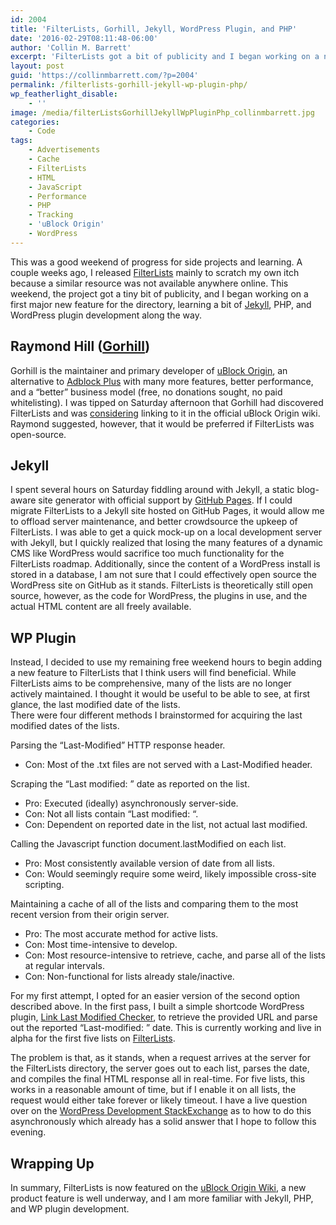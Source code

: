 ```yaml
---
id: 2004
title: 'FilterLists, Gorhill, Jekyll, WordPress Plugin, and PHP'
date: '2016-02-29T08:11:48-06:00'
author: 'Collin M. Barrett'
excerpt: 'FilterLists got a bit of publicity and I began working on a new feature, learning Jekyll, PHP, and WordPress plugin development along the way.'
layout: post
guid: 'https://collinmbarrett.com/?p=2004'
permalink: /filterlists-gorhill-jekyll-wp-plugin-php/
wp_featherlight_disable:
    - ''
image: /media/filterListsGorhillJekyllWpPluginPhp_collinmbarrett.jpg
categories:
    - Code
tags:
    - Advertisements
    - Cache
    - FilterLists
    - HTML
    - JavaScript
    - Performance
    - PHP
    - Tracking
    - 'uBlock Origin'
    - WordPress
---
```


This was a good weekend of progress for side projects and learning. A couple weeks ago, I released [FilterLists](https://filterlists.com/) mainly to scratch my own itch because a similar resource was not available anywhere online. This weekend, the project got a tiny bit of publicity, and I began working on a first major new feature for the directory, learning a bit of [Jekyll](https://jekyllrb.com/), PHP, and WordPress plugin development along the way.

## Raymond Hill ([Gorhill](https://github.com/gorhill "Raymond Hill - GitHub"))

Gorhill is the maintainer and primary developer of [uBlock Origin](https://github.com/gorhill/uBlock "GitHub"), an alternative to [Adblock Plus](https://adblockplus.org/) with many more features, better performance, and a “better” business model (free, no donations sought, no paid whitelisting). I was tipped on Saturday afternoon that Gorhill had discovered FilterLists and was [considering](https://github.com/gorhill/uBlock/issues/1432#issuecomment-189686064 "uBlock Origin - GitHub Issues") linking to it in the official uBlock Origin wiki. Raymond suggested, however, that it would be preferred if FilterLists was open-source.

## Jekyll

I spent several hours on Saturday fiddling around with Jekyll, a static blog-aware site generator with official support by [GitHub Pages](https://pages.github.com/). If I could migrate FilterLists to a Jekyll site hosted on GitHub Pages, it would allow me to offload server maintenance, and better crowdsource the upkeep of FilterLists. I was able to get a quick mock-up on a local development server with Jekyll, but I quickly realized that losing the many features of a dynamic CMS like WordPress would sacrifice too much functionality for the FilterLists roadmap. Additionally, since the content of a WordPress install is stored in a database, I am not sure that I could effectively open source the WordPress site on GitHub as it stands. FilterLists is theoretically still open source, however, as the code for WordPress, the plugins in use, and the actual HTML content are all freely available.

## WP Plugin

Instead, I decided to use my remaining free weekend hours to begin adding a new feature to FilterLists that I think users will find beneficial. While FilterLists aims to be comprehensive, many of the lists are no longer actively maintained. I thought it would be useful to be able to see, at first glance, the last modified date of the lists.  
There were four different methods I brainstormed for acquiring the last modified dates of the lists.

Parsing the “Last-Modified” HTTP response header.

- Con: Most of the .txt files are not served with a Last-Modified header.

Scraping the “Last modified: ” date as reported on the list.

- Pro: Executed (ideally) asynchronously server-side.
- Con: Not all lists contain “Last modified: “.
- Con: Dependent on reported date in the list, not actual last modified.

Calling the Javascript function document.lastModified on each list.

- Pro: Most consistently available version of date from all lists.
- Con: Would seemingly require some weird, likely impossible cross-site scripting.

Maintaining a cache of all of the lists and comparing them to the most recent version from their origin server.

- Pro: The most accurate method for active lists.
- Con: Most time-intensive to develop.
- Con: Most resource-intensive to retrieve, cache, and parse all of the lists at regular intervals.
- Con: Non-functional for lists already stale/inactive.

For my first attempt, I opted for an easier version of the second option described above. In the first pass, I built a simple shortcode WordPress plugin, [Link Last Modified Checker](https://github.com/collinbarrett/link-last-modified-checker "GitHub"), to retrieve the provided URL and parse out the reported “Last-modified: ” date. This is currently working and live in alpha for the first five lists on [FilterLists](https://filterlists.com/).

The problem is that, as it stands, when a request arrives at the server for the FilterLists directory, the server goes out to each list, parses the date, and compiles the final HTML response all in real-time. For five lists, this works in a reasonable amount of time, but if I enable it on all lists, the request would either take forever or likely timeout. I have a live question over on the [WordPress Development StackExchange](https://wordpress.stackexchange.com/questions/219224/how-to-periodically-scrape-and-cache-strings-from-remote-txt-files-my-first-p "How to periodically scrape and cache strings from remote txt files.") as to how to do this asynchronously which already has a solid answer that I hope to follow this evening.

## Wrapping Up

In summary, FilterLists is now featured on the [uBlock Origin Wiki](https://github.com/gorhill/uBlock/wiki/Filter-lists-from-around-the-web "GitHub"), a new product feature is well underway, and I am more familiar with Jekyll, PHP, and WP plugin development.